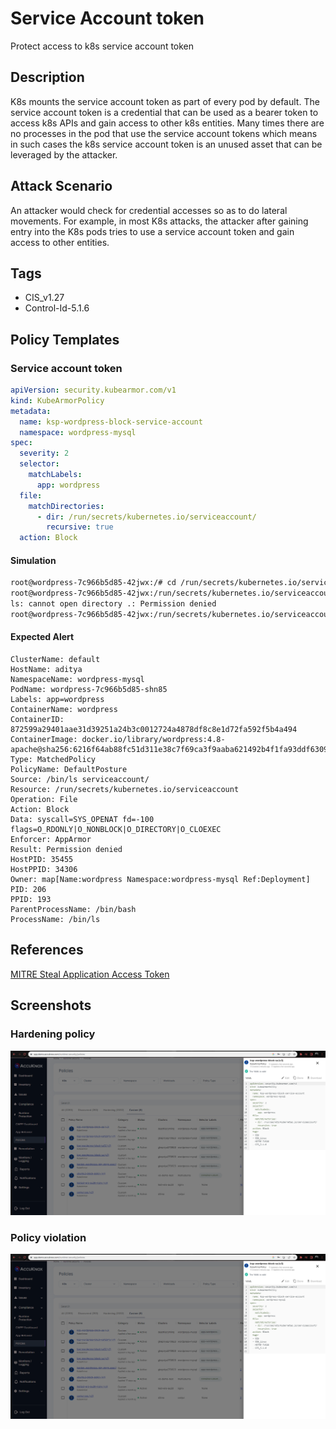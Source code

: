 # Service Account token
Protect access to k8s service account token

## Description
K8s mounts the service account token as part of every pod by default. The service account token is a credential that can be used as a bearer token to access k8s APIs and gain access to other k8s entities. Many times there are no processes in the pod that use the service account tokens which means in such cases the k8s service account token is an unused asset that can be leveraged by the attacker.

## Attack Scenario
An attacker would check for credential accesses so as to do lateral movements. For example, in most K8s attacks, the attacker after gaining entry into the K8s pods tries to use a service account token and gain access to other entities.

## Tags
- CIS_v1.27
- Control-Id-5.1.6

## Policy Templates
### Service account token
```yaml
apiVersion: security.kubearmor.com/v1
kind: KubeArmorPolicy
metadata:
  name: ksp-wordpress-block-service-account
  namespace: wordpress-mysql
spec:
  severity: 2
  selector:
    matchLabels:
      app: wordpress
  file:
    matchDirectories:
      - dir: /run/secrets/kubernetes.io/serviceaccount/
        recursive: true
  action: Block
```
#### Simulation
```sh
root@wordpress-7c966b5d85-42jwx:/# cd /run/secrets/kubernetes.io/serviceaccount/ 
root@wordpress-7c966b5d85-42jwx:/run/secrets/kubernetes.io/serviceaccount# ls 
ls: cannot open directory .: Permission denied 
root@wordpress-7c966b5d85-42jwx:/run/secrets/kubernetes.io/serviceaccount# 
```

#### Expected Alert
```
ClusterName: default
HostName: aditya
NamespaceName: wordpress-mysql
PodName: wordpress-7c966b5d85-shn85
Labels: app=wordpress
ContainerName: wordpress
ContainerID: 872599a29401aae31d39251a24b3c0012724a4878df8c8e1d72fa592f5b4a494
ContainerImage: docker.io/library/wordpress:4.8-apache@sha256:6216f64ab88fc51d311e38c7f69ca3f9aaba621492b4f1fa93ddf63093768845
Type: MatchedPolicy
PolicyName: DefaultPosture
Source: /bin/ls serviceaccount/
Resource: /run/secrets/kubernetes.io/serviceaccount
Operation: File
Action: Block
Data: syscall=SYS_OPENAT fd=-100 flags=O_RDONLY|O_NONBLOCK|O_DIRECTORY|O_CLOEXEC
Enforcer: AppArmor
Result: Permission denied
HostPID: 35455
HostPPID: 34306
Owner: map[Name:wordpress Namespace:wordpress-mysql Ref:Deployment]
PID: 206
PPID: 193
ParentProcessName: /bin/bash
ProcessName: /bin/ls
```

## References
[MITRE Steal Application Access Token](https://attack.mitre.org/techniques/T1528/)

## Screenshots
### Hardening policy
![](../images/cards/protect-sa-token-0.png)

### Policy violation
![](../images/cards/protect-sa-token-0.png)

